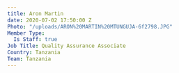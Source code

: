 ```yaml
---
title: Aron Martin
date: 2020-07-02 17:50:00 Z
Photo: "/uploads/ARON%20MARTIN%20MTUNGUJA-6f2798.JPG"
Member Type:
  Is Staff: true
Job Title: Quality Assurance Associate
Country: Tanzania
Team: Tanzania
---
```


